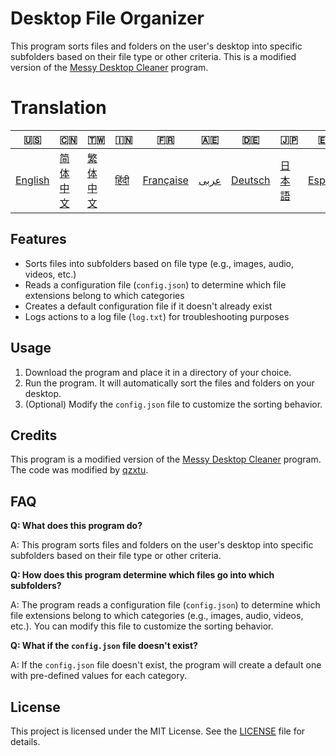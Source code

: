 <h1>Desktop File Organizer</h1>

<p>This program sorts files and folders on the user's desktop into specific subfolders based on their file type or other criteria. This is a modified version of the <a href="https://www.unknowncheats.me/forum/c-/578800-messy-desktop-cleaner.html">Messy Desktop Cleaner</a> program.</p>

# Translation
| 🇺🇸 | 🇨🇳 | 🇹🇼 | 🇮🇳 | 🇫🇷 | 🇦🇪 | 🇩🇪 | 🇯🇵 | 🇪🇸 |
|-----|-----|-----|-----|-----|-----|-----|-----|-----|
| [English](README.md) | [简体中文](README.zh-CN.md) | [繁体中文](README.zh-TW.md) | [हिंदी](README.hi.md) | [Française](README.fr.md) | [عربى](README.ar.md) | [Deutsch](README.de.md) | [日本語](README.ja.md) | [Español](README.es.md) |

<h2>Features</h2>

<ul>
  <li>Sorts files into subfolders based on file type (e.g., images, audio, videos, etc.)</li>
  <li>Reads a configuration file (<code>config.json</code>) to determine which file extensions belong to which categories</li>
  <li>Creates a default configuration file if it doesn't already exist</li>
  <li>Logs actions to a log file (<code>log.txt</code>) for troubleshooting purposes</li>
</ul>

<h2>Usage</h2>

<ol>
  <li>Download the program and place it in a directory of your choice.</li>
  <li>Run the program. It will automatically sort the files and folders on your desktop.</li>
  <li>(Optional) Modify the <code>config.json</code> file to customize the sorting behavior.</li>
</ol>

<h2>Credits</h2>

<p>This program is a modified version of the <a href="https://www.unknowncheats.me/forum/c-/578800-messy-desktop-cleaner.html">Messy Desktop Cleaner</a> program. The code was modified by <a href="https://github.com/qzxtu">qzxtu</a>.</p>

<h2>FAQ</h2>

<p><strong>Q: What does this program do?</strong></p>
<p>A: This program sorts files and folders on the user's desktop into specific subfolders based on their file type or other criteria.</p>

<p><strong>Q: How does this program determine which files go into which subfolders?</strong></p>
<p>A: The program reads a configuration file (<code>config.json</code>) to determine which file extensions belong to which categories (e.g., images, audio, videos, etc.). You can modify this file to customize the sorting behavior.</p>

<p><strong>Q: What if the <code>config.json</code> file doesn't exist?</strong></p>
<p>A: If the <code>config.json</code> file doesn't exist, the program will create a default one with pre-defined values for each category.</p>

<h2>License</h2>

<p>This project is licensed under the MIT License. See the <a href="LICENSE">LICENSE</a> file for details.</p>
